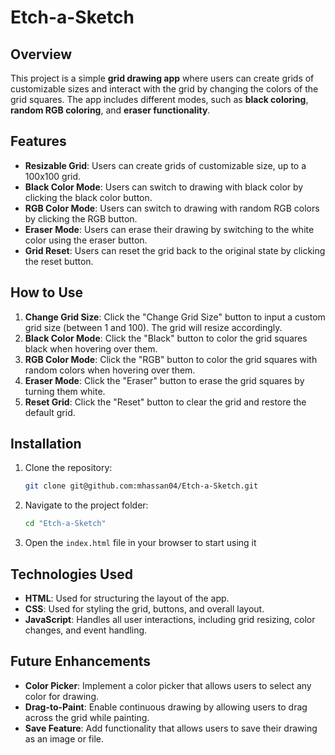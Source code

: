 # Etch-a-Sketch

## Overview

This project is a simple **grid drawing app** where users can create grids of customizable sizes and interact with the grid by changing the colors of the grid squares. The app includes different modes, such as **black coloring**, **random RGB coloring**, and **eraser functionality**.

## Features

- **Resizable Grid**: Users can create grids of customizable size, up to a 100x100 grid.
- **Black Color Mode**: Users can switch to drawing with black color by clicking the black color button.
- **RGB Color Mode**: Users can switch to drawing with random RGB colors by clicking the RGB button.
- **Eraser Mode**: Users can erase their drawing by switching to the white color using the eraser button.
- **Grid Reset**: Users can reset the grid back to the original state by clicking the reset button.

## How to Use

1. **Change Grid Size**: Click the "Change Grid Size" button to input a custom grid size (between 1 and 100). The grid will resize accordingly.
2. **Black Color Mode**: Click the "Black" button to color the grid squares black when hovering over them.
3. **RGB Color Mode**: Click the "RGB" button to color the grid squares with random colors when hovering over them.
4. **Eraser Mode**: Click the "Eraser" button to erase the grid squares by turning them white.
5. **Reset Grid**: Click the "Reset" button to clear the grid and restore the default grid.

## Installation

1. Clone the repository:
   ```bash
   git clone git@github.com:mhassan04/Etch-a-Sketch.git
2. Navigate to the project folder:
   ```bash
   cd "Etch-a-Sketch"
3. Open the `index.html` file in your browser to start using it

## Technologies Used

- **HTML**: Used for structuring the layout of the app.
- **CSS**: Used for styling the grid, buttons, and overall layout.
- **JavaScript**: Handles all user interactions, including grid resizing, color changes, and event handling.

## Future Enhancements

- **Color Picker**: Implement a color picker that allows users to select any color for drawing.
- **Drag-to-Paint**: Enable continuous drawing by allowing users to drag across the grid while painting.
- **Save Feature**: Add functionality that allows users to save their drawing as an image or file.

